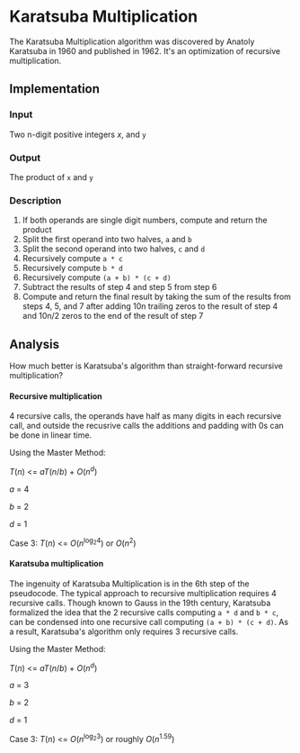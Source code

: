 # Karatsuba Multiplication

The Karatsuba Multiplication algorithm was discovered by Anatoly Karatsuba in 1960 and published in 1962. It's an optimization of recursive multiplication.

## Implementation 

### Input

Two n-digit positive integers *x*, and `y`

### Output

The product of `x` and `y`

### Description 
1. If both operands are single digit numbers, compute and return the product
2. Split the first operand into two halves, `a` and `b`
3. Split the second operand into two halves, `c` and `d`
4. Recursively compute `a * c`
5. Recursively compute `b * d`
6. Recursively compute `(a + b) * (c + d)`
7. Subtract the results of step 4 and step 5 from step 6
8. Compute and return the final result by taking the sum of the results from steps 4, 5, and 7 after adding 10<super>n</super> trailing zeros to the result of step 4 and 10<super>n/2</super> zeros to the end of the result of step 7

## Analysis

How much better is Karatsuba's algorithm than straight-forward recursive multiplication?

#### Recursive multiplication

4 recursive calls, the operands have half as many digits in each recursive call, and outside the recusrive calls the additions and padding with 0s can be done in linear time.

Using the Master Method:

*T*(*n*) <= *aT*(*n*/*b*) + *O*(*n*<sup>*d*</sup>)

*a* = 4

*b* = 2

*d* = 1

Case 3: *T*(*n*) <= *O*(*n*<sup>log<sub>2</sub>4</sup>) or *O*(*n*<sup>2</sup>)

#### Karatsuba multiplication

The ingenuity of Karatsuba Multiplication is in the 6th step of the pseudocode. The typical approach to recursive multiplication requires 4 recursive calls. Though known to Gauss in the 19th century, Karatsuba formalized the idea that the 2 recursive calls computing `a * d` and `b * c`, can be condensed into one recursive call computing `(a + b) * (c + d)`. As a result, Karatsuba's algorithm only requires 3 recursive calls.

Using the Master Method:

*T*(*n*) <= *aT*(*n*/*b*) + *O*(*n*<sup>*d*</sup>)

*a* = 3

*b* = 2

*d* = 1

Case 3: *T*(*n*) <= *O*(*n*<sup>log<sub>2</sub>3</sup>) or roughly *O*(*n*<sup>1.59</sup>)